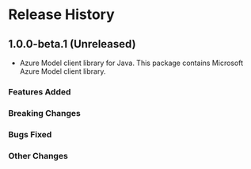 # Release History

## 1.0.0-beta.1 (Unreleased)

- Azure Model client library for Java. This package contains Microsoft Azure Model client library.

### Features Added

### Breaking Changes

### Bugs Fixed

### Other Changes
